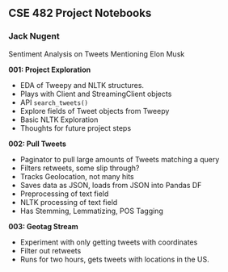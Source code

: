 ## CSE 482 Project Notebooks
### Jack Nugent
Sentiment Analysis on Tweets Mentioning Elon Musk

**001: Project Exploration**
- EDA of Tweepy and NLTK structures.
- Plays with Client and StreamingClient objects
- API `search_tweets()`
- Explore fields of Tweet objects from Tweepy
- Basic NLTK Exploration
- Thoughts for future project steps

**002: Pull Tweets**
- Paginator to pull large amounts of Tweets matching a query
- Filters retweets, some slip through?
- Tracks Geolocation, not many hits
- Saves data as JSON, loads from JSON into Pandas DF
- Preprocessing of text field
- NLTK processing of text field
- Has Stemming, Lemmatizing, POS Tagging

**003: Geotag Stream**
- Experiment with only getting tweets with coordinates
- Filter out retweets
- Runs for two hours, gets tweets with locations in the US.
